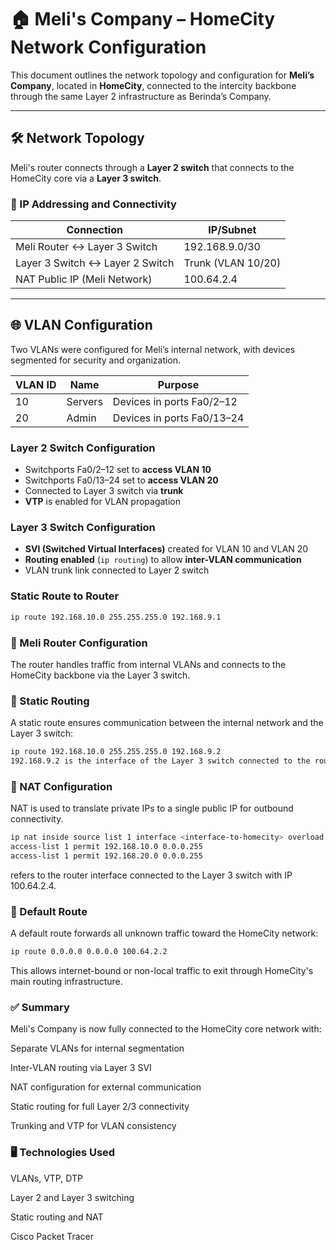 # 🏠 Meli's Company – HomeCity Network Configuration

This document outlines the network topology and configuration for **Meli’s Company**, located in **HomeCity**, connected to the intercity backbone through the same Layer 2 infrastructure as Berinda’s Company.

---

## 🛠️ Network Topology

Meli's router connects through a **Layer 2 switch** that connects to the HomeCity core via a **Layer 3 switch**.

### 📡 IP Addressing and Connectivity

| Connection                           | IP/Subnet           |
|-------------------------------------|---------------------|
| Meli Router ↔ Layer 3 Switch        | 192.168.9.0/30      |
| Layer 3 Switch ↔ Layer 2 Switch     | Trunk (VLAN 10/20)  |
| NAT Public IP (Meli Network)        | 100.64.2.4          |

---

## 🌐 VLAN Configuration

Two VLANs were configured for Meli’s internal network, with devices segmented for security and organization.

| VLAN ID | Name     | Purpose                  |
|---------|----------|--------------------------|
| 10      | Servers  | Devices in ports Fa0/2–12 |
| 20      | Admin    | Devices in ports Fa0/13–24 |

### Layer 2 Switch Configuration

- Switchports Fa0/2–12 set to **access VLAN 10**
- Switchports Fa0/13–24 set to **access VLAN 20**
- Connected to Layer 3 switch via **trunk**
- **VTP** is enabled for VLAN propagation

### Layer 3 Switch Configuration

- **SVI (Switched Virtual Interfaces)** created for VLAN 10 and VLAN 20
- **Routing enabled** (`ip routing`) to allow **inter-VLAN communication**
- VLAN trunk link connected to Layer 2 switch

### Static Route to Router

```bash
ip route 192.168.10.0 255.255.255.0 192.168.9.1
```

### 🧭 Meli Router Configuration
The router handles traffic from internal VLANs and connects to the HomeCity backbone via the Layer 3 switch.

### 🔹 Static Routing
A static route ensures communication between the internal network and the Layer 3 switch:

```bash
ip route 192.168.10.0 255.255.255.0 192.168.9.2
192.168.9.2 is the interface of the Layer 3 switch connected to the router.
```
### 🔹 NAT Configuration
NAT is used to translate private IPs to a single public IP for outbound connectivity.

```bash
ip nat inside source list 1 interface <interface-to-homecity> overload
access-list 1 permit 192.168.10.0 0.0.0.255
access-list 1 permit 192.168.20.0 0.0.0.255
```
<interface-to-homecity> refers to the router interface connected to the Layer 3 switch with IP 100.64.2.4.

### 🔹 Default Route
A default route forwards all unknown traffic toward the HomeCity network:

```bash
ip route 0.0.0.0 0.0.0.0 100.64.2.2
```
This allows internet-bound or non-local traffic to exit through HomeCity's main routing infrastructure.

### ✅ Summary
Meli's Company is now fully connected to the HomeCity core network with:

Separate VLANs for internal segmentation

Inter-VLAN routing via Layer 3 SVI

NAT configuration for external communication

Static routing for full Layer 2/3 connectivity

Trunking and VTP for VLAN consistency

### 🖥️ Technologies Used
VLANs, VTP, DTP

Layer 2 and Layer 3 switching

Static routing and NAT

Cisco Packet Tracer

